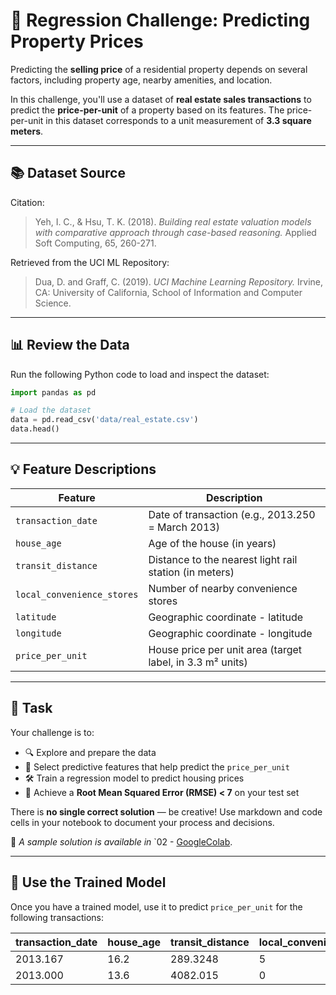 # 🧠 Regression Challenge: Predicting Property Prices

Predicting the **selling price** of a residential property depends on several factors, including property age, nearby amenities, and location.

In this challenge, you'll use a dataset of **real estate sales transactions** to predict the **price-per-unit** of a property based on its features. The price-per-unit in this dataset corresponds to a unit measurement of **3.3 square meters**.

---

## 📚 Dataset Source

Citation:
> Yeh, I. C., & Hsu, T. K. (2018). *Building real estate valuation models with comparative approach through case-based reasoning.* Applied Soft Computing, 65, 260-271.

Retrieved from the UCI ML Repository:
> Dua, D. and Graff, C. (2019). *UCI Machine Learning Repository.* Irvine, CA: University of California, School of Information and Computer Science.

---

## 📊 Review the Data

Run the following Python code to load and inspect the dataset:

```python
import pandas as pd

# Load the dataset
data = pd.read_csv('data/real_estate.csv')
data.head()
```

---

## 💡 Feature Descriptions

| Feature                    | Description                                                        |
|---------------------------|--------------------------------------------------------------------|
| `transaction_date`        | Date of transaction (e.g., 2013.250 = March 2013)                  |
| `house_age`               | Age of the house (in years)                                        |
| `transit_distance`        | Distance to the nearest light rail station (in meters)            |
| `local_convenience_stores`| Number of nearby convenience stores                                |
| `latitude`                | Geographic coordinate - latitude                                   |
| `longitude`               | Geographic coordinate - longitude                                  |
| `price_per_unit`          | House price per unit area (target label, in 3.3 m² units)          |

---

## 🎯 Task

Your challenge is to:

- 🔍 Explore and prepare the data  
- 🧠 Select predictive features that help predict the `price_per_unit`  
- 🛠️ Train a regression model to predict housing prices  
- 🎯 Achieve a **Root Mean Squared Error (RMSE) < 7** on your test set  

There is **no single correct solution** — be creative! Use markdown and code cells in your notebook to document your process and decisions.

📎 *A sample solution is available in* `02 - [GoogleColab]().

---

## 🧪 Use the Trained Model

Once you have a trained model, use it to predict `price_per_unit` for the following transactions:

| transaction_date | house_age | transit_distance | local_convenience_stores | latitude  | longitude |
|------------------|-----------|------------------|---------------------------|-----------|-----------|
| 2013.167         | 16.2      | 289.3248         | 5                         | 24.98203  | 121.54348 |
| 2013.000         | 13.6      | 4082.015         | 0                         | 24.94155  | 121.50381 |



